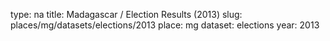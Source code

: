 type: na
title: Madagascar / Election Results (2013)
slug: places/mg/datasets/elections/2013
place: mg
dataset: elections
year: 2013
